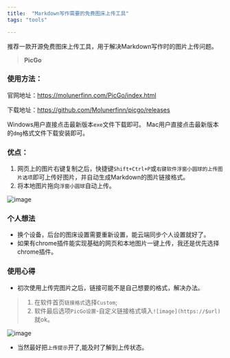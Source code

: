 ```yaml
---
title:  "Markdown写作需要的免费图床上传工具"
tags: "tools"

---
```


推荐一款开源免费图床上传工具，用于解决Markdown写作时的图片上传问题。

> **PicGo**


### 使用方法：

官网地址：https://molunerfinn.com/PicGo/index.html

下载地址：https://github.com/Molunerfinn/picgo/releases

Windows用户直接点击最新版本`exe`文件下载即可。
Mac用户直接点击最新版本的`dmg`格式文件下载安装即可。

### 优点：

1. 网页上的图片右键复制之后，快捷键`Shift+Ctrl+P`或`右键软件浮窗小圆球的上传图片选项`即可上传好图片，并自动生成Markdown的图片链接格式。
2. 将本地图片拖向`浮窗小圆球`自动上传。

![image](https://cdn.yan100.top/20180727000213.png)

### 个人想法

- 换个设备，后台的图床设置需要重新设置，能云端同步个人设置就好了。
- 如果有chrome插件能实现基础的网页和本地图片一键上传，我还是优先选择chrome插件。

### 使用心得

- 初次使用上传完图片之后，链接可能不是自己想要的格式，解决办法。
>1. 在软件首页`链接格式`选择`Custom`;
>2. 软件最后选项`PicGo设置`-自定义链接格式填入`![image](https://$url)`就ok。

![image](https://cdn.yan100.top/20180727005825.png)

- 当然最好把`上传提示`开了,能及时了解到上传状态。
